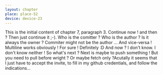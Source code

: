 ```yaml
---
layout: chapter
place: place-52
device: device-23
---
```

This is the initial content of chapter 7, paragraph 3. Continue now ! and then ? Then just continue it ;-). Who is the comitter ? Who is the author ? Is it always the owner ? Commiter might not be the author ... And vice-versa !
Multiline works obviously !
For sure !
Definitely :D And now ? I don't know. I don't know neither ! So what's next ? Next is maybe to push something ! But you need to pull before wright ? Or maybe fetch only ?Acutally it seems that I just have to accept the invite, to fill in my github credentials, and follow the indications...